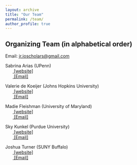 ```yaml
---
layout: archive
title: "Our Team"
permalink: /team/
author_profile: true
---
```


## Organizing Team (in alphabetical order)

Email: [jr.ioscholars@gmail.com](jr.ioscholars@gmail.com)

Sabrina Arias (UPenn)
<br>&nbsp;&nbsp;&nbsp;&nbsp;&nbsp;&nbsp;<span style="padding-right:5%"><a href='{{ "https://www.sabrinabarias.com/"}}'><i class='fas fa-user'></i> [website]</a></span>
<br>&nbsp;&nbsp;&nbsp;&nbsp;&nbsp;&nbsp;<span style="padding-right:5%"><a href='{{ "mailto:sbarias20@gmail.com"}}'><i class='fas fa-envelope'></i> [Email]</a></span>

Valerie de Koeijer (Johns Hopkins University)
<br>&nbsp;&nbsp;&nbsp;&nbsp;&nbsp;&nbsp;<span style="padding-right:5%"><a href='{{ "https://politicalscience.jhu.edu/directory/valerie-de-koeijer/"}}'><i class='fas fa-user'></i> [website]</a></span>
<br>&nbsp;&nbsp;&nbsp;&nbsp;&nbsp;&nbsp;<span style="padding-right:5%"><a href='{{ "mailto:vdekoei1@jhu.edu"}}'><i class='fas fa-envelope'></i> [Email]</a></span>

Madie Fleishman (University of Maryland)
<br>&nbsp;&nbsp;&nbsp;&nbsp;&nbsp;&nbsp;<span style="padding-right:5%"><a href='{{ "https://gvpt.umd.edu/gradprofile/fleishman/madeline"}}'><i class='fas fa-user'></i> [website]</a></span>
<br>&nbsp;&nbsp;&nbsp;&nbsp;&nbsp;&nbsp;<span style="padding-right:5%"><a href='{{ "mailto:mfleish@umd.edu"}}'><i class='fas fa-envelope'></i> [Email]</a></span>

Sky Kunkel (Purdue University)
<br>&nbsp;&nbsp;&nbsp;&nbsp;&nbsp;&nbsp;<span style="padding-right:5%"><a href='{{ "https://www.skytheacademic.com"}}'><i class='fas fa-user'></i> [website]</a></span>
<br>&nbsp;&nbsp;&nbsp;&nbsp;&nbsp;&nbsp;<span style="padding-right:5%"><a href='{{ "mailto:kunkel3@purdue.edu"}}'><i class='fas fa-envelope'></i> [Email]</a></span>

Joshua Turner (SUNY Buffalo)
<br>&nbsp;&nbsp;&nbsp;&nbsp;&nbsp;&nbsp;<span style="padding-right:5%"><a href='{{ "https://www.joshuaaturner.com/"}}'><i class='fas fa-user'></i> [website]</a></span>
<br>&nbsp;&nbsp;&nbsp;&nbsp;&nbsp;&nbsp;<span style="padding-right:5%"><a href='{{ "mailto:turner2@buffalo.edu"}}'><i class='fas fa-envelope'></i> [Email]</a></span>
